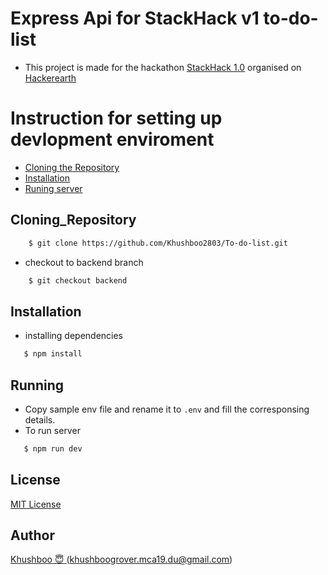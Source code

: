 # Express Api for StackHack v1 to-do-list

- This project is made for the hackathon [StackHack 1.0](https://www.hackerearth.com/challenges/hackathon/stackhack-v1/) organised on [Hackerearth](https://www.hackerearth.com/)

# Instruction for setting up devlopment enviroment

- [Cloning the Repository](#Cloning_Repository)
- [Installation](#Installation)
- [Runing server](#Running)

## Cloning_Repository

```sh
    $ git clone https://github.com/Khushboo2803/To-do-list.git
```

- checkout to backend branch

```sh
    $ git checkout backend
```

## Installation

- installing dependencies

```sh
   $ npm install
```

## Running

- Copy sample env file and rename it to `.env` and fill the corresponsing details.
- To run server

```sh
   $ npm run dev
```

## License

[MIT License](http://www.opensource.org/licenses/mit-license.php)

## Author

[Khushboo :innocent: ](https://github.com/khushboo2803) ([khushboogrover.mca19.du@gmail.com](mailto:khushboogrover.mca19.du@gmail.com))

